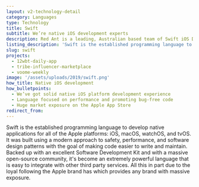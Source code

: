 ```yaml
---
layout: v2-technology-detail
category: Languages
type: Technology
title: Swift
subtitle: We’re native iOS development experts
description: Red Ant is a leading, Australian based team of Swift iOS Developers. We’ve worked with multiple companies and startups to build out their native Swift iOS apps.
listing_description: 'Swift is the established programming language to develop native applications for all of the Apple platforms: iOS, macOS, watchOS, and tvOS. It was built using a modern approach to safety, performance, and software design patterns with the goal of making code easier to write and maintain.'
slug: swift
projects:
  - 12wbt-daily-app
  - tribe-influencer-marketplace
  - voome-weekly
image: '/assets/uploads/2019/swift.png'
how_title: Native iOS development
how_bulletpoints:
  - We’ve got solid native iOS platform development experience
  - Language focused on performance and promoting bug-free code
  - Huge market exposure on the Apple App Store
redirect_from:
---
```


Swift is the established programming language to develop native applications for all of the Apple platforms: iOS, macOS, watchOS, and tvOS. It was built using a modern approach to safety, performance, and software design patterns with the goal of making code easier to write and maintain.
Backed up with an excellent Software Development Kit and with a massive open-source community, it's become an extremely powerful language that is easy to integrate with other third party services. All this in part due to the loyal following the Apple brand has which provides any brand with massive exposure.
